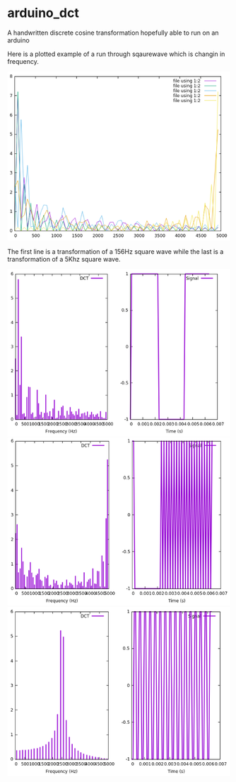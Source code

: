 # arduino_dct
A handwritten discrete cosine transformation hopefully able to run on an arduino

Here is a plotted example of a run through sqaurewave which is changin in frequency.
 
	
![Plot](https://github.com/stoertebeker23/arduino_dct/blob/master/documentation/squarewave-f.png)

The first line is a transformation of a 156Hz square wave while the last is a transformation of a 5Khz square wave.

![Plot](https://github.com/stoertebeker23/arduino_dct/blob/master/documentation/example1.png)
![Plot](https://github.com/stoertebeker23/arduino_dct/blob/master/documentation/example2.png)
![Plot](https://github.com/stoertebeker23/arduino_dct/blob/master/documentation/example3.png)
